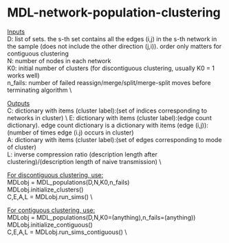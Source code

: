 # MDL-network-population-clustering

<ins>Inputs</ins> \
D: list of sets. the s-th set contains all the edges (i,j) in the s-th network in the sample (does not include the other direction (j,i)). order only matters for contiguous clustering \
N: number of nodes in each network \
K0: initial number of clusters (for discontiguous clustering, usually K0 = 1 works well) \
n_fails: number of failed reassign/merge/split/merge-split moves before terminating algorithm \

<ins>Outputs</ins> \
C: dictionary with items (cluster label):(set of indices corresponding to networks in cluster) \ 
E: dictionary with items (cluster label):(edge count dictionary). edge count dictionary is a dictionary with items (edge (i,j)):(number of times edge (i.j) occurs in cluster) \
A: dictionary with items (cluster label):(set of edges corresponding to mode of cluster) \
L: inverse compression ratio (description length after clustering)/(description length of naive transmission) \

<ins>For discontiguous clustering, use:</ins> \
MDLobj = MDL_populations(D,N,K0,n_fails) \
MDLobj.initialize_clusters() \
C,E,A,L = MDLobj.run_sims() \

<ins>For contiguous clustering, use:</ins> \
MDLobj = MDL_populations(D,N,K0=(anything),n_fails=(anything)) \
MDLobj.initialize_contiguous() \
C,E,A,L = MDLobj.run_sims_contiguous() \
